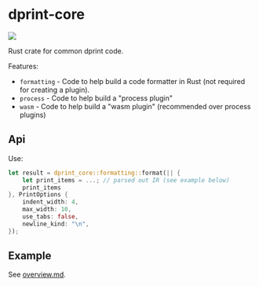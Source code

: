 # dprint-core

[![](https://img.shields.io/crates/v/dprint-core.svg)](https://crates.io/crates/dprint-core)

Rust crate for common dprint code.

Features:

- `formatting` - Code to help build a code formatter in Rust (not required for creating a plugin).
- `process` - Code to help build a "process plugin"
- `wasm` - Code to help build a "wasm plugin" (recommended over process plugins)

## Api

Use:

```rust
let result = dprint_core::formatting::format(|| {
    let print_items = ...; // parsed out IR (see example below)
    print_items
}, PrintOptions {
    indent_width: 4,
    max_width: 10,
    use_tabs: false,
    newline_kind: "\n",
});
```

## Example

See [overview.md](../../docs/overview.md).
